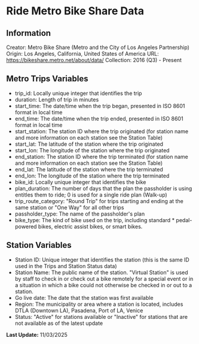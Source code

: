 # **Ride Metro Bike Share Data**

## **Information**
Creator: Metro Bike Share (Metro and the City of Los Angeles Partnership)
Origin: Los Angeles, California, United States of America
URL: https://bikeshare.metro.net/about/data/
Collection: 2016 (Q3) - Present

## **Metro Trips Variables**
* trip_id: Locally unique integer that identifies the trip
* duration: Length of trip in minutes
* start_time: The date/time when the trip began, presented in ISO 8601 format in local time
* end_time: The date/time when the trip ended, presented in ISO 8601 format in local time
* start_station: The station ID where the trip originated (for station name and more information on each station see the Station Table)
* start_lat: The latitude of the station where the trip originated
* start_lon: The longitude of the station where the trip originated
* end_station: The station ID where the trip terminated (for station name and more information on each station see the Station Table)
* end_lat: The latitude of the station where the trip terminated
* end_lon: The longitude of the station where the trip terminated
* bike_id:  Locally unique integer that identifies the bike
* plan_duration: The number of days that the plan the passholder is using 
entitles them to ride; 0 is used for a single ride plan (Walk-up)
* trip_route_category: "Round Trip" for trips starting and ending at the same station or "One Way" for all other trips
* passholder_type: The name of the passholder's plan
* bike_type: The kind of bike used on the trip, including standard * pedal-powered bikes, electric assist bikes, or smart bikes.

##  **Station Variables**
* Station ID: Unique integer that identifies the station (this is the same ID used in the Trips and Station Status data)
* Station Name: The public name of the station. "Virtual Station" is used by staff to check in or check out a bike remotely for a special event or in a situation in which a bike could not otherwise be checked in or out to a station.
* Go live date: The date that the station was first available
* Region: The municipality or area where a station is located, includes DTLA (Downtown LA), Pasadena, Port of LA, Venice
* Status: "Active" for stations available or "Inactive" for stations that are not available as of the latest update


**Last Update:** 11/03/2025

